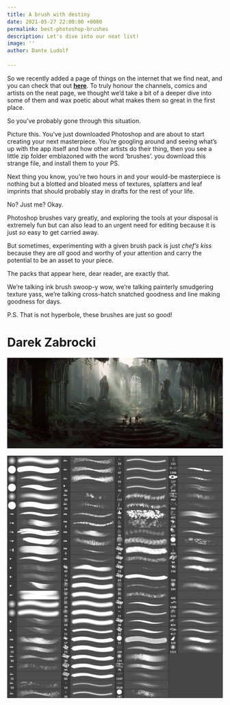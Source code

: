 ```yaml
---
title: A brush with destiny
date: 2021-05-27 22:00:00 +0000
permalink: best-photoshop-brushes
description: Let's dive into our neat list!
image: ''
author: Dante Ludolf

---
```

So we recently added a page of things on the internet that we find neat, and you can check that out [**here**](https://justsketch.me/neat/). To truly honour the channels, comics and artists on the neat page, we thought we’d take a bit of a deeper dive into some of them and wax poetic about what makes them so great in the first place.

So you’ve probably gone through this situation.

Picture this. You’ve just downloaded Photoshop and are about to start creating your next masterpiece. You’re googling around and seeing what’s up with the app itself and how other artists do their thing, then you see a little zip folder emblazoned with the word ‘brushes’. you download this strange file, and install them to your PS.

Next thing you know, you’re two hours in and your would-be masterpiece is nothing but a blotted and bloated mess of textures, splatters and leaf imprints that should probably stay in drafts for the rest of your life.

No? Just me? Okay.

Photoshop brushes vary greatly, and exploring the tools at your disposal is extremely fun but can also lead to an urgent need for editing because it is just _so_ easy to get carried away.

But sometimes, experimenting with a given brush pack is just _chef’s kiss_ because they are _all_ good and worthy of your attention and carry the potential to be an asset to your piece.

The packs that appear here, dear reader, are exactly that.

We’re talking ink brush swoop-y wow, we’re talking painterly smudgering texture yass, we’re talking cross-hatch snatched goodness and line making goodness for days.

P.S. That is not hyperbole, these brushes are just so good!

# Darek Zabrocki

![](/uploads/vault_by_darekzabrocki_dds6qeh-350t.jpeg)

![](/uploads/free-ps-brushes.jpeg)